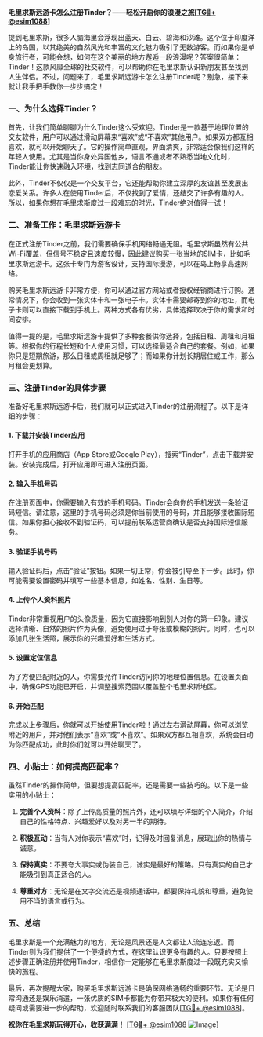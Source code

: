 **毛里求斯远游卡怎么注册Tinder？——轻松开启你的浪漫之旅[[TG💪+ @esim1088](https://t.me/s/esim1088)]**

提到毛里求斯，很多人脑海里会浮现出蓝天、白云、碧海和沙滩。这个位于印度洋上的岛国，以其绝美的自然风光和丰富的文化魅力吸引了无数游客。而如果你是单身旅行者，可能会想，如何在这个美丽的地方邂逅一段浪漫呢？答案很简单：Tinder！这款风靡全球的社交软件，可以帮助你在毛里求斯认识新朋友甚至找到人生伴侣。不过，问题来了，毛里求斯远游卡怎么注册Tinder呢？别急，接下来就让我手把手教你一步步搞定！

### 一、为什么选择Tinder？

首先，让我们简单聊聊为什么Tinder这么受欢迎。Tinder是一款基于地理位置的交友软件，用户可以通过滑动屏幕来“喜欢”或“不喜欢”其他用户。如果双方都互相喜欢，就可以开始聊天了。它的操作简单直观，界面清爽，非常适合像我们这样的年轻人使用。尤其是当你身处异国他乡，语言不通或者不熟悉当地文化时，Tinder能让你快速融入环境，找到志同道合的朋友。

此外，Tinder不仅仅是一个交友平台，它还能帮助你建立深厚的友谊甚至发展出恋爱关系。许多人在使用Tinder后，不仅找到了爱情，还结交了许多有趣的人。所以，如果你想在毛里求斯度过一段难忘的时光，Tinder绝对值得一试！

### 二、准备工作：毛里求斯远游卡

在正式注册Tinder之前，我们需要确保手机网络畅通无阻。毛里求斯虽然有公共Wi-Fi覆盖，但信号不稳定且速度较慢，因此建议购买一张当地的SIM卡，比如毛里求斯远游卡。这张卡专门为游客设计，支持国际漫游，可以在岛上畅享高速网络。

购买毛里求斯远游卡非常方便，你可以通过官方网站或者授权经销商进行订购。通常情况下，你会收到一张实体卡和一张电子卡。实体卡需要邮寄到你的地址，而电子卡则可以直接下载到手机上。两种方式各有优劣，具体选择取决于你的需求和时间安排。

值得一提的是，毛里求斯远游卡提供了多种套餐供你选择，包括日租、周租和月租等。根据你的行程长短和个人使用习惯，可以选择最适合自己的套餐。例如，如果你只是短期旅游，那么日租或周租就足够了；而如果你计划长期居住或工作，那么月租会更划算。

### 三、注册Tinder的具体步骤

准备好毛里求斯远游卡后，我们就可以正式进入Tinder的注册流程了。以下是详细的步骤：

#### 1. 下载并安装Tinder应用
打开手机的应用商店（App Store或Google Play），搜索“Tinder”，点击下载并安装。安装完成后，打开应用即可进入注册页面。

#### 2. 输入手机号码
在注册页面中，你需要输入有效的手机号码。Tinder会向你的手机发送一条验证码短信。请注意，这里的手机号码必须是你当前使用的号码，并且能够接收国际短信。如果你担心接收不到验证码，可以提前联系运营商确认是否支持国际短信服务。

#### 3. 验证手机号码
输入验证码后，点击“验证”按钮。如果一切正常，你会被引导至下一步。此时，你可能需要设置密码并填写一些基本信息，如姓名、性别、生日等。

#### 4. 上传个人资料照片
Tinder非常重视用户的头像质量，因为它直接影响到别人对你的第一印象。建议选择清晰、自然的照片作为头像，避免使用过于夸张或模糊的照片。同时，也可以添加几张生活照，展示你的兴趣爱好和生活方式。

#### 5. 设置定位信息
为了方便匹配附近的人，你需要允许Tinder访问你的地理位置信息。在设置页面中，确保GPS功能已开启，并调整搜索范围以覆盖整个毛里求斯地区。

#### 6. 开始匹配
完成以上步骤后，你就可以开始使用Tinder啦！通过左右滑动屏幕，你可以浏览附近的用户，并对他们表示“喜欢”或“不喜欢”。如果双方都互相喜欢，系统会自动为你匹配成功，此时你们就可以开始聊天了。

### 四、小贴士：如何提高匹配率？

虽然Tinder的操作简单，但要想提高匹配率，还是需要一些技巧的。以下是一些实用的小贴士：

1. **完善个人资料**：除了上传高质量的照片外，还可以填写详细的个人简介，介绍自己的性格特点、兴趣爱好以及对另一半的期待。
   
2. **积极互动**：当有人对你表示“喜欢”时，记得及时回复消息，展现出你的热情与诚意。
   
3. **保持真实**：不要夸大事实或伪装自己，诚实是最好的策略。只有真实的自己才能吸引到真正适合的人。

4. **尊重对方**：无论是在文字交流还是视频通话中，都要保持礼貌和尊重，避免使用不当的语言或行为。

### 五、总结

毛里求斯是一个充满魅力的地方，无论是风景还是人文都让人流连忘返。而Tinder则为我们提供了一个便捷的方式，在这里认识更多有趣的人。只要按照上述步骤正确注册并使用Tinder，相信你一定能够在毛里求斯度过一段既充实又愉快的旅程。

最后，再次提醒大家，购买毛里求斯远游卡是确保网络通畅的重要环节。无论是日常沟通还是娱乐消遣，一张优质的SIM卡都能为你带来极大的便利。如果你有任何疑问或需要进一步的帮助，欢迎随时联系我们的客服团队[[TG💪+ @esim1088](https://t.me/s/esim1088)]。

**祝你在毛里求斯玩得开心，收获满满！** [[TG💪+ @esim1088](https://t.me/s/esim1088) ![Image](https://i.postimg.cc/4NQfJmqS/Snipaste-2025-05-13-00-14-12.png)]